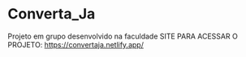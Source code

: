 # Converta_Ja
Projeto em grupo desenvolvido na faculdade
SITE PARA ACESSAR O PROJETO: https://convertaja.netlify.app/

